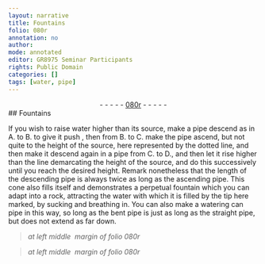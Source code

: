 ```yaml
---
layout: narrative
title: Fountains
folio: 080r
annotation: no
author:
mode: annotated
editor: GR8975 Seminar Participants
rights: Public Domain
categories: []
tags: [water, pipe]
---
```


 <div class="folio" align="center">- - - - - <a href="http://gallica.bnf.fr/ark:/12148/btv1b10500001g/f165.item" target="_blank">080r</a> - - - - - </div> 
## Fountains

 <span class="figure"></span> 
If you wish to raise <span class="material">water</span> higher than its source, make a <span class="material">pipe</span> descend as in A. to B. to give it push , then from B. to C. make the <span class="material">pipe</span> ascend, but not quite to the height of the source, here represented by the dotted line, and then make it descend again in a <span class="material">pipe</span> from C. to D., and then let it rise higher than the line demarcating the height of the source, and do this successively until you reach the desired height. Remark nonetheless that the length of the descending pipe is always twice as long as the ascending <span class="material">pipe</span>. This cone also fills itself and demonstrates a perpetual fountain which you can adapt into a rock, attracting the water with which it is filled by the tip here marked, by sucking and breathing in. You can also make a watering can pipe in this way, so long as the bent pipe is just as long as the straight pipe, but does not extend as far down.
 
> *at left middle  margin of folio 080r*
> 
>  <span class="figure"></span> 
 
> *at left middle  margin of folio 080r*
> 
>  <span class="figure"></span> 
 